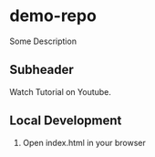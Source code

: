 # demo-repo

Some Description 

## Subheader

Watch Tutorial on Youtube.

## Local Development

1. Open index.html in your browser
